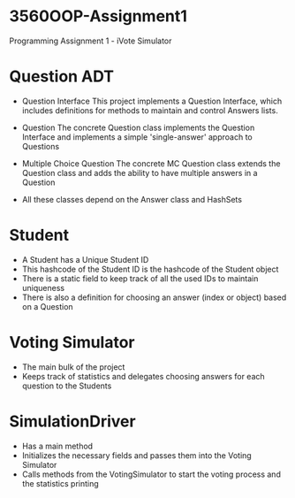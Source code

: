 # 3560OOP-Assignment1
Programming Assignment 1 - iVote Simulator

# Question ADT
- Question Interface
    This project implements a Question Interface, which includes definitions for
    methods to maintain and control Answers lists.
- Question
    The concrete Question class implements the Question Interface and implements 
    a simple 'single-answer' approach to Questions
- Multiple Choice Question
    The concrete MC Question class extends the Question class and adds the ability
    to have multiple answers in a Question

- All these classes depend on the Answer class and HashSets

# Student
- A Student has a Unique Student ID
- This hashcode of the Student ID is the hashcode of the Student object
- There is a static field to keep track of all the used IDs to maintain uniqueness
- There is also a definition for choosing an answer (index or object) based on a Question

# Voting Simulator
- The main bulk of the project
- Keeps track of statistics and delegates choosing answers for each question to the Students

# SimulationDriver
- Has a main method
- Initializes the necessary fields and passes them into the Voting Simulator
- Calls methods from the VotingSimulator to start the voting process and the statistics printing